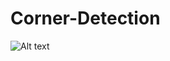# Corner-Detection

![Alt text](https://github.com/DayoAsaolu/Corner-Detection/blob/master/image.png?raw=true "Title")
